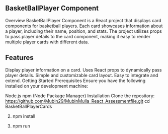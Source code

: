 ## BasketBallPlayer Component
Overview
BasketBallPlayer Component is a React project that displays card components for basketball players. Each card showcases information about a player, including their name, position, and stats. The project utilizes props to pass player details to the card component, making it easy to render multiple player cards with different data.

## Features
Display player information on a card.
Uses React props to dynamically pass player details.
Simple and customizable card layout.
Easy to integrate and extend.
Getting Started
Prerequisites
Ensure you have the following installed on your development machine:

Node.js
npm (Node Package Manager)
Installation
Clone the repository:
https://github.com/Mubin29/MubinMulla_React_Assessmentfile.git
cd BasketBallPlayerCards

2. npm install

3. npm run
